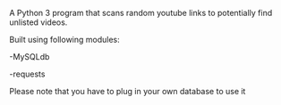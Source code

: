 A Python 3 program that scans random youtube links
to potentially find unlisted videos.

Built using following modules:

-MySQLdb

-requests


Please note that you have to plug in your own database to use it